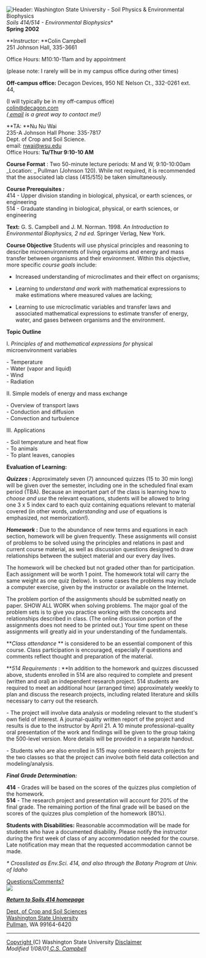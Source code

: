 ![Header:  Washington State University - Soil Physics & Environmental
Biophysics](SPhysicsheader.gif)  
**Soils 414*/514 - Environmental Biophysics**  
**Spring 2002**

**Instructor:   **Colin Campbell  
251 Johnson Hall, 335-3661

Office Hours: M10:10-11am and by appointment

(please note:  I rarely will be in my campus office during other times)



**Off-campus office:**   Decagon Devices, 950 NE Nelson Ct., 332-0261 ext. 44,

(I will typically be in my off-campus office)  
colin@decagon.com  
_(_[ _email_](mailto:colin@decagon.com) _is a great way to contact me!)_

**TA:       **Nu Nu Wai  
235-A Johnson Hall Phone: 335-7817  
Dept. of Crop and Soil Science.  
email: nwai@wsu.edu  
Office Hours: **Tu/Thur 9:10-10 AM**

**Course Format** : Two 50-minute lecture periods: M and W, 9:10-10:00am  
_Location:  _  Pullman (Johnson 120). While not required, it is recommended
that the associated lab class (415/515) be taken simultaneously.

**Course Prerequisites _:_**  
414 - Upper division standing in biological, physical, or earth sciences, or
engineering  
514 - Graduate standing in biological, physical, or earth sciences, or
engineering

**Text:** G. S. Campbell and J. M. Norman. 1998. _An Introduction to
Environmental Biophysics, 2 nd ed._ Springer Verlag, New York.

**Course Objective** Students will use physical principles and reasoning to
describe microenvironments of living organisms and energy and mass transfer
between organisms and their environment. Within this objective, more specific
_course goals_ include:

*  Increased understanding of microclimates and their effect on organisms;

*  Learning to _understand and work with_ mathematical expressions to make estimations where measured values are lacking;

*  Learning to use microclimatic variables and transfer laws and associated mathematical expressions to estimate transfer of energy, water, and gases between organisms and the environment.

**Topic Outline**

I. _Principles of_ and _mathematical expressions for_ physical
microenvironment variables

\- Temperature  
\- Water (vapor and liquid)  
\- Wind  
\- Radiation

II. Simple models of energy and mass exchange

\- Overview of transport laws  
\- Conduction and diffusion  
\- Convection and turbulence

III. Applications

\- Soil temperature and heat flow  
\- To animals  
\- To plant leaves, canopies

**Evaluation of Learning:**

**_Quizzes_ :** Approximately seven (7) announced quizzes (15 to 30 min long)
will be given over the semester, including one in the scheduled final exam
period (TBA). Because an important part of the class is learning how to
_choose and use_ the relevant equations, students will be allowed to bring one
3 x 5 index card to each quiz containing equations relevant to material
covered (in other words, _understanding_ and _use_ of equations is emphasized,
not memorization!).

**_Homework_ :** Due to the abundance of new terms and equations in each
section, homework will be given frequently. These assignments will consist of
problems to be solved using the principles and relations in past and current
course material, as well as discussion questions designed to draw
relationships between the subject material and our every day lives.

The homework will be checked but not graded other than for participation. Each
assignment will be worth 1 point. The homework total will carry the same
weight as one quiz (below). In some cases the problems may include a computer
exercise, given by the instructor or available on the Internet.

The problem portion of the assignments should be submitted neatly on paper.
SHOW ALL WORK when solving problems. The major goal of the problem sets is to
give you practice working with the concepts and relationships described in
class. (The online discussion portion of the assignments does not need to be
printed out.) Your time spent on these assignments will greatly aid in your
understanding of the fundamentals.

**_Class attendance_ ** is considered to be an essential component of this
course. Class participation is encouraged, especially if questions and
comments reflect thought and preparation of the material.

**_514 Requirements_ : **In addition to the homework and quizzes discussed
above, students enrolled in 514 are also required to complete and present
(written and oral) an independent research project. 514 students are required
to meet an additional hour (arranged time) approximately weekly to plan and
discuss the research projects, including related literature and skills
necessary to carry out the research.

\- The project will involve data analysis or modeling relevant to the
student's own field of interest. A journal-quality written report of the
project and results is due to the instructor by April 21. A 10 minute
professional-quality oral presentation of the work and findings will be given
to the group taking the 500-level version. More details will be provided in a
separate handout.

\- Students who are also enrolled in 515 may combine research projects for the
two classes so that the project can involve both field data collection and
modeling/analysis.  


**_Final Grade Determination:_**

**414** \- Grades will be based on the scores of the quizzes plus completion
of the homework.  
**514** \- The research project and presentation will account for 20% of the
final grade. The remaining portion of the final grade will be based on the
scores of the quizzes plus completion of the homework (80%).

**Students with Disabilities:** Reasonable accommodation will be made for
students who have a documented disability. Please notify the instructor during
the first week of class of any accommodation needed for the course. Late
notification may mean that the requested accommodation cannot be made.

_* Crosslisted as Env.Sci. 414, and also through the Botany Program at Univ.
of Idaho_

[Questions/Comments?](mailto:colin@decagon.com)  
![](grey1.gif)

[**_Return to Soils 414 homepage_**](index.htm)

[Dept. of  Crop and Soil Sciences](http://css.wsu.edu/)  
[Washington State University](http://www.wsu.edu/)  
[Pullman,](http://www.pullman.com) WA 99164-6420

* * *

  
[Copyright ](http://www.wsu.edu/Copyright.html)(C) Washington State University
[Disclaimer](http://www.wsu.edu/Disclaimer.html)  
_Modified 1/08/01_[ _C.S. Campbell_](mailto:colin@decagon.com)  



